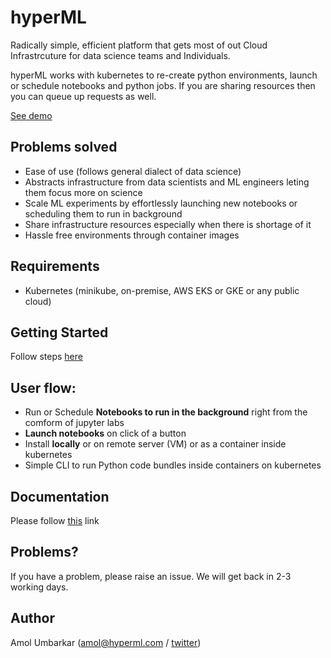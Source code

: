 # hyperML
Radically simple, efficient platform that gets most of out Cloud Infrastrcuture for data science teams and Individuals. 

hyperML works with kubernetes to re-create python environments, launch or schedule notebooks and python jobs. If you are sharing resources then you can queue up requests as well.

[See demo](https://www.hyperml.com/demo.mp4)

## Problems solved
* Ease of use (follows general dialect of data science)
* Abstracts infrastructure from data scientists and ML engineers leting them focus more on science
* Scale ML experiments by effortlessly launching new notebooks or scheduling them to run in background
* Share infrastructure resources especially when there is shortage of it 
* Hassle free environments through container images


## Requirements
* Kubernetes (minikube, on-premise, AWS EKS or GKE or any public cloud) 

## Getting Started
Follow steps [here](https://www.hyperml.com/docs/prerequisites)

## User flow:
* Run or Schedule **Notebooks to run in the background** right from the comform of jupyter labs  
* **Launch notebooks** on click of a button  
* Install **locally** or on remote server (VM) or as a container inside kubernetes
* Simple CLI to run Python code bundles inside containers on kubernetes 


## Documentation
Please follow [this](https://www.hyperml.com/docs/introduction) link

## Problems?
If you have a problem, please raise an issue. We will get back in 2-3 working days.

## Author
Amol Umbarkar (amol@hyperml.com / [twitter](https://twitter.com/_4mol))


